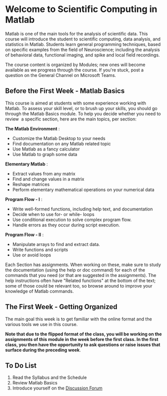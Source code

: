 # Welcome to Scientific Computing in Matlab

Matlab is one of the main tools for the analysis of scientific data. This course will introduce the student to scientific computing, data analysis, and statistics in Matlab. Students learn general programming techniques, based on specific examples from the field of Neuroscience; including the analysis of behavioral data, functional imaging, and spike and local field recordings.

The course content is organized by Modules; new ones will become available as we progress through the course. If you're stuck, post a question on the General Channel on Microsoft Teams.

## Before the First Week - Matlab Basics

This course is aimed at students with some experience working with Matlab. To assess your skill level, or to brush up your skills, you should go through the Matlab Basics module. To help you decide whether you need to review  a specific section, here are the main topics, per section:

**The Matlab Environment**
:
 - Customize the Matlab Desktop to your needs
-  Find documentation on any Matlab related topic
- Use Matlab as a fancy calculator
- Use Matlab to graph some data

**Elementary Matlab**
:
- Extract values from any matrix 
- Find and change values in a matrix
- Reshape matrices
- Perform elementary mathematical operations on your numerical data

**Program Flow - I**
:
- Write well-formed functions, including help text, and documentation
- Decide when to use for- or while- loops
- Use conditional execution to solve complex program flow. 
- Handle errors as they occur during script execution.

**Program Flow - II**
:
- Manipulate arrays to find and extract data.
- Write functions and scripts
- Use or avoid loops 

Each Section has assignments. When working on these, make sure to study the documentation (using the help or doc command) for each of the commands that you need (or that are suggested in the assignments). The help instructions often have "Related functions" at the bottom of the text; some of those could be relevant too, so browse around to improve your knowledge of Matlab commands.


## The First Week - Getting Organized

The main goal this week is to get familiar with the online format and the various tools we use in this course.

**Note that due to the flipped format of the class, you will be working on the assignments of this module in the week before the first class.
In the first class, you then have the opportunity to ask questions or raise issues that surface during the preceding week**.

## To Do List
1. Read the Syllabus and the Schedule
2. Review Matlab Basics 
3. Introduce yourself on the [Discussion Forum](https://github.com/orgs/Scientific-Computing-in-Matlab/teams/students-2023)



